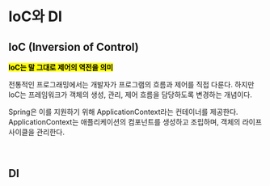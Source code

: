 # IoC와 DI

## IoC (Inversion of Control)
<mark>**IoC는 말 그대로 제어의 역전을 의미**</mark>  

전통적인 프로그래밍에서는 개발자가 프로그램의 흐름과 제어를 직접 다룬다. 
하지만 IoC는 프레임워크가 객체의 생성, 관리, 제어 흐름을 담당하도록 변경하는 개념이다.  

Spring은 이를 지원하기 위해 ApplicationContext라는 컨테이너를 제공한다. ApplicationContext는 애플리케이션의 컴포넌트를 생성하고 조립하며, 객체의 라이프사이클을 관리한다.


</br>

## DI
